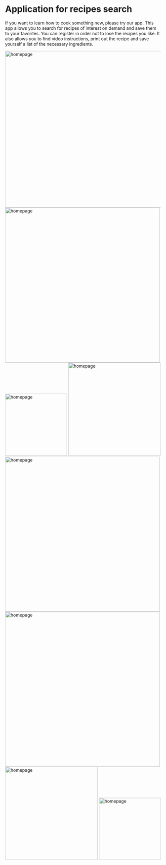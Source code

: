 # Application for recipes search

<p>If you want to learn how to cook something new, please try our app. This app allows you to search for recipes of interest on demand and save them to your favorites. You can register in order not to lose the recipes you like. It also allows you to find video instructions, print out the recipe and save yourself a list of the necessary ingredients.</p>

<img width="505" alt="homepage" src="https://user-images.githubusercontent.com/76097160/222954632-4a4e25aa-e2bd-4d11-8a49-3dffa9874364.png"> <img width="500" alt="homepage" src="https://user-images.githubusercontent.com/76097160/222954908-d2dada2b-ab5f-4cdf-9aa1-cefa59f53b8e.png"> <img width="200" alt="homepage" src="https://user-images.githubusercontent.com/76097160/222954729-bf848f4a-944a-4ff6-974d-6aca4d9cc90a.png"> <img width="300" alt="homepage" src="https://user-images.githubusercontent.com/76097160/222955063-c2f3be55-5b14-4509-bfb3-f32c4f9f4213.png"> <img width="500" alt="homepage" src="https://user-images.githubusercontent.com/76097160/222954922-582e7f72-bb3b-476d-94bb-3b22098a47c3.png"> <img width="500" alt="homepage" src="https://user-images.githubusercontent.com/76097160/222955053-9f54ceb3-eb5d-44e3-ac3d-6eba80894e1c.png"> <img width="300" alt="homepage" src="https://user-images.githubusercontent.com/76097160/222955061-e0ef5b30-0d67-4796-8fa0-e9e4cefc5853.png"> <img width="200" alt="homepage" src="https://user-images.githubusercontent.com/76097160/222954929-dbd5ffa6-d471-4848-a595-56639b06cda3.png">

